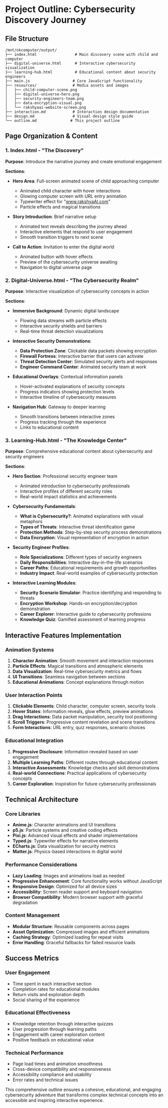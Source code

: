 # Project Outline: Cybersecurity Discovery Journey

## File Structure

```
/mnt/okcomputer/output/
├── index.html                 # Main discovery scene with child and computer
├── digital-universe.html      # Interactive cybersecurity visualization
├── learning-hub.html          # Educational content about security engineers
├── main.js                   # Core JavaScript functionality
├── resources/                # Media assets and images
│   ├── child-computer-scene.png
│   ├── digital-universe-hero.png
│   ├── security-engineers-team.png
│   ├── data-encryption-visual.png
│   └── rakshyaai-website-screen.png
├── interaction.md            # Interaction design documentation
├── design.md                 # Visual design style guide
└── outline.md               # This project outline
```

## Page Organization & Content

### 1. Index.html - "The Discovery"
**Purpose**: Introduce the narrative journey and create emotional engagement

**Sections**:
- **Hero Area**: Full-screen animated scene of child approaching computer
  - Animated child character with hover interactions
  - Glowing computer screen with URL entry animation
  - Typewriter effect for "www.rakshyaAI.com"
  - Particle effects and magical transitions

- **Story Introduction**: Brief narrative setup
  - Animated text reveals describing the journey ahead
  - Interactive elements that respond to user engagement
  - Smooth transition triggers to next scene

- **Call to Action**: Invitation to enter the digital world
  - Animated button with hover effects
  - Preview of the cybersecurity universe awaiting
  - Navigation to digital universe page

### 2. Digital-Universe.html - "The Cybersecurity Realm"
**Purpose**: Interactive visualization of cybersecurity concepts in action

**Sections**:
- **Immersive Background**: Dynamic digital landscape
  - Flowing data streams with particle effects
  - Interactive security shields and barriers
  - Real-time threat detection visualizations

- **Interactive Security Demonstrations**:
  - **Data Protection Zone**: Clickable data packets showing encryption
  - **Firewall Fortress**: Interactive barrier that users can activate
  - **Threat Detection Center**: Simulated security alerts and responses
  - **Engineer Command Center**: Animated security team at work

- **Educational Overlays**: Contextual information panels
  - Hover-activated explanations of security concepts
  - Progress indicators showing protection levels
  - Interactive timeline of cybersecurity measures

- **Navigation Hub**: Gateway to deeper learning
  - Smooth transitions between interactive zones
  - Progress tracking through the experience
  - Links to educational content

### 3. Learning-Hub.html - "The Knowledge Center"
**Purpose**: Comprehensive educational content about cybersecurity and security engineers

**Sections**:
- **Hero Section**: Professional security engineer team
  - Animated introduction to cybersecurity professionals
  - Interactive profiles of different security roles
  - Real-world impact statistics and achievements

- **Cybersecurity Fundamentals**:
  - **What is Cybersecurity?**: Animated explanations with visual metaphors
  - **Types of Threats**: Interactive threat identification game
  - **Protection Methods**: Step-by-step security process demonstrations
  - **Data Encryption**: Visual representation of encryption in action

- **Security Engineer Profiles**:
  - **Role Specializations**: Different types of security engineers
  - **Daily Responsibilities**: Interactive day-in-the-life scenarios
  - **Career Paths**: Educational requirements and growth opportunities
  - **Industry Impact**: Real-world examples of cybersecurity protection

- **Interactive Learning Modules**:
  - **Security Scenario Simulator**: Practice identifying and responding to threats
  - **Encryption Workshop**: Hands-on encryption/decryption demonstration
  - **Career Explorer**: Interactive guide to cybersecurity professions
  - **Knowledge Quiz**: Gamified assessment of learning progress

## Interactive Features Implementation

### Animation Systems
1. **Character Animation**: Smooth movement and interaction responses
2. **Particle Effects**: Magical transitions and atmospheric elements
3. **Data Visualization**: Real-time cybersecurity metrics and flows
4. **UI Transitions**: Seamless navigation between sections
5. **Educational Animations**: Concept explanations through motion

### User Interaction Points
1. **Clickable Elements**: Child character, computer screen, security tools
2. **Hover States**: Information reveals, glow effects, preview animations
3. **Drag Interactions**: Data packet manipulation, security tool positioning
4. **Scroll Triggers**: Progressive content revelation and scene transitions
5. **Form Interactions**: URL entry, quiz responses, scenario choices

### Educational Integration
1. **Progressive Disclosure**: Information revealed based on user engagement
2. **Multiple Learning Paths**: Different routes through educational content
3. **Interactive Assessments**: Knowledge checks and skill demonstrations
4. **Real-world Connections**: Practical applications of cybersecurity concepts
5. **Career Exploration**: Inspiration for future cybersecurity professionals

## Technical Architecture

### Core Libraries
- **Anime.js**: Character animations and UI transitions
- **p5.js**: Particle systems and creative coding effects
- **Pixi.js**: Advanced visual effects and shader implementations
- **Typed.js**: Typewriter effects for narrative elements
- **ECharts.js**: Data visualization for security metrics
- **Matter.js**: Physics-based interactions in digital world

### Performance Considerations
- **Lazy Loading**: Images and animations load as needed
- **Progressive Enhancement**: Core functionality works without JavaScript
- **Responsive Design**: Optimized for all device sizes
- **Accessibility**: Screen reader support and keyboard navigation
- **Browser Compatibility**: Modern browser support with graceful degradation

### Content Management
- **Modular Structure**: Reusable components across pages
- **Asset Optimization**: Compressed images and efficient animations
- **Caching Strategy**: Optimized loading for repeat visits
- **Error Handling**: Graceful fallbacks for failed resource loads

## Success Metrics

### User Engagement
- Time spent in each interactive section
- Completion rates for educational modules
- Return visits and exploration depth
- Social sharing of the experience

### Educational Effectiveness
- Knowledge retention through interactive quizzes
- User progression through learning paths
- Engagement with career exploration content
- Positive feedback on educational value

### Technical Performance
- Page load times and animation smoothness
- Cross-device compatibility and responsiveness
- Accessibility compliance and usability
- Error rates and technical issues

This comprehensive outline ensures a cohesive, educational, and engaging cybersecurity adventure that transforms complex technical concepts into an accessible and inspiring interactive experience.